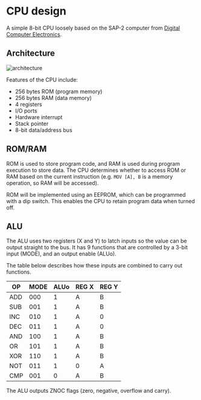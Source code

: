 # CPU design

A simple 8-bit CPU loosely based on the SAP-2 computer from [Digital Computer Electronics](https://www.academia.edu/40474484/Digital_Computer_Electronics_Albert_Paul_Malvino).

## Architecture

![architecture](https://i.imgur.com/DEGpLQG.png)

Features of the CPU include:
- 256 bytes ROM (program memory)
- 256 bytes RAM (data memory)
- 4 registers
- I/O ports
- Hardware interrupt
- Stack pointer
- 8-bit data/address bus

## ROM/RAM

ROM is used to store program code, and RAM is used during program execution to store data. The CPU determines whether to access ROM or RAM based on the current instruction (e.g. `MOV [A], B` is a memory operation, so RAM will be accessed).

ROM will be implemented using an EEPROM, which can be programmed with a dip switch. This enables the CPU to retain program data when turned off.

## ALU

The ALU uses two registers (X and Y) to latch inputs so the value can be output straight to the bus. It has 9 functions that are controlled by a 3-bit input (MODE), and an output enable (ALUo).

The table below describes how these inputs are combined to carry out functions.

| OP  | MODE | ALUo | REG X | REG Y |
|-----|------|------|-------|-------|
| ADD | 000  | 1    | A     | B     |
| SUB | 001  | 1    | A     | B     |
| INC | 010  | 1    | A     | 0     |
| DEC | 011  | 1    | A     | 0     |
| AND | 100  | 1    | A     | B     |
| OR  | 101  | 1    | A     | B     |
| XOR | 110  | 1    | A     | B     |
| NOT | 011  | 1    | 0     | A     |
| CMP | 001  | 0    | A     | B     |

The ALU outputs ZNOC flags (zero, negative, overflow and carry).